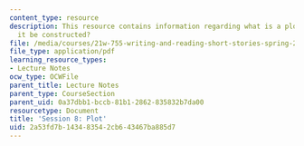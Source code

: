 ```yaml
---
content_type: resource
description: This resource contains information regarding what is a plot and how can
  it be constructed?
file: /media/courses/21w-755-writing-and-reading-short-stories-spring-2012/2a53fd7b143483542cb643467ba885d7_MIT21W_755S12_ses8.pdf
file_type: application/pdf
learning_resource_types:
- Lecture Notes
ocw_type: OCWFile
parent_title: Lecture Notes
parent_type: CourseSection
parent_uid: 0a37dbb1-bccb-81b1-2862-835832b7da00
resourcetype: Document
title: 'Session 8: Plot'
uid: 2a53fd7b-1434-8354-2cb6-43467ba885d7
---
```

